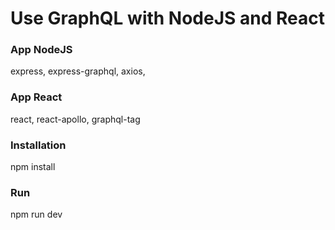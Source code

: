 # Use GraphQL with NodeJS and React

### App NodeJS
express, express-graphql, axios, 

### App React
react, react-apollo, graphql-tag

### Installation
npm install

### Run
npm run dev
